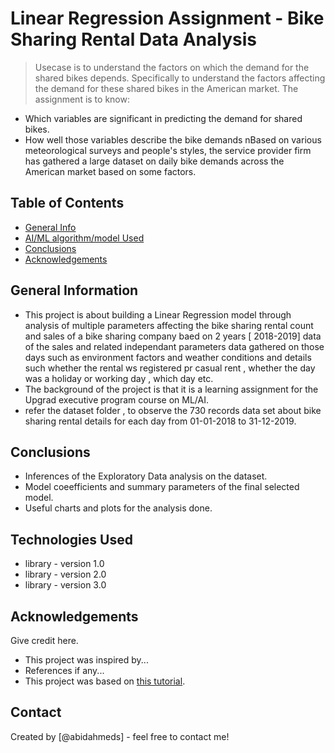 # Linear Regression Assignment - Bike Sharing Rental Data Analysis 
> Usecase is to understand the factors on which the demand for the shared bikes depends. Specifically to understand the factors affecting the demand for these shared bikes in the American market. The assignment is to know:
- Which variables are significant in predicting the demand for shared bikes.
- How well those variables describe the bike demands
nBased on various meteorological surveys and people's styles, the service provider firm has gathered a large dataset on daily bike demands across the American market based on some factors.


## Table of Contents
* [General Info](#general-information)
* [AI/ML algorithm/model Used](#technologies-used)
* [Conclusions](#conclusions)
* [Acknowledgements](#acknowledgements)


## General Information
- This project is about building a Linear Regression model through analysis of multiple parameters affecting the bike sharing rental count and sales of a bike sharing company baed on 2 years [ 2018-2019] data of the sales and related independant parameters data gathered on those days such as environment factors and weather conditions and details such whether the rental ws registered pr casual rent , whether the day was a holiday or working day , which day etc.
- The background of the project is that it is a learning assignment for the Upgrad executive program course on ML/AI.  
- refer the dataset folder , to observe the 730 records data set about bike sharing rental details for each day from 01-01-2018 to 31-12-2019.


## Conclusions
- Inferences of the Exploratory Data analysis on the dataset.
- Model coeefficients and summary parameters of the final selected model. 
- Useful charts and plots for the analysis done.


## Technologies Used
- library - version 1.0
- library - version 2.0
- library - version 3.0

<!-- As the libraries versions keep on changing, it is recommended to mention the version of library used in this project -->

## Acknowledgements
Give credit here.
- This project was inspired by...
- References if any...
- This project was based on [this tutorial](https://www.example.com).


## Contact
Created by [@abidahmeds] - feel free to contact me!


<!-- Optional -->
<!-- ## License -->
<!-- This project is open source and available under the [... License](). -->

<!-- You don't have to include all sections - just the one's relevant to your project -->
